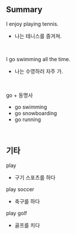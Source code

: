 ## Summary

I enjoy playing tennis.
- 나는 테니스를 즐겨쳐.

<br>

I go swimming all the time.
- 나는 수영하러 자주 가.

<br>

go + 동명사
- go swimming
- go snowboarding
- go running

<br>

## 기타

play
- 구기 스포츠를 하다

play soccer
- 축구를 하다

play golf
- 골프를 치다
